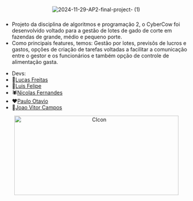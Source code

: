 ###
<div align="center">

![2024-11-29-AP2-final-project- (1)](https://github.com/user-attachments/assets/c3eb1f2a-948b-4a17-9364-7000ab599fc8)

###
###
<div align="left">


* Projeto da disciplina de algoritmos e programação 2, o CyberCow foi desenvolvido voltado para a gestão de lotes de gado de corte em fazendas de grande, médio e pequeno porte.
* Como principais features, temos: Gestão por lotes, previsõs de lucros e gastos, opções de criação de tarefas voltadas a facilitar a comunicação entre o gestor e os funcionários e também opção de controle de alimentação gasta.
 
 

 - Devs:
 - 🥷[Lucas Freitas](https://github.com/LucasFreitas1307)
 - 🤙[Luis Felipe](https://github.com/Schneiderss)
 - 🕷️[Nicolas Fernandes](https://github.com/niicfsz)
 - ❤️[Paulo Otavio](https://github.com/Paulo-if)
 - 🦣[Joao Vitor Campos](https://github.com/CAMPOZs)


<div align="center">

<img src="https://github.com/user-attachments/assets/348deefc-8af6-46e5-ae5d-7b0318831a3c" alt="CIcon" width="445" height="215">


